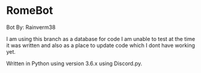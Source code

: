 # RomeBot
Bot By: Rainverm38

I am using this branch as a database for code I am unable to test at the time it was written and also as a place to update code which I dont have working yet.

Written in Python using version 3.6.x using Discord.py.
